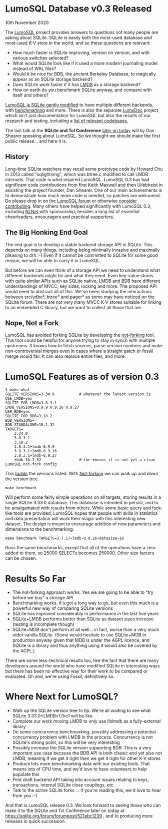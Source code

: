 # LumoSQL Database v0.3 Released

10th November 2020

The [LumoSQL](https://lumosql.org/src/lumosql) project provides answers to questions not many people 
are asking about SQLite. SQLite is easily both the most-used database *and* most-used K-V store
in the world, and so these questions are relevant:

* How much faster is SQLite improving, version on version, and with various switches selected?
* What would SQLite look like if it used a more modern journaling model instead of WAL files?
* Would it be nice for BDB, the ancient Berkeley Database, to magically appear as an SQLite storage backend?
* Does SQLite work faster if it has [LMDB](http://www.lmdb.tech/doc/) as a storage backend?
* How on earth do you benchmark SQLite anyway, and compare with itself and others?

[LumoSQL is SQLite gently modified](https://lumosql.org/src/lumosql/doc/tip/README.md) to have 
multiple different backends, with [benchmarking](https://lumosql.org/benchmarking) and more. 
There is also the separate [LumoDoc](https://lumosql.org/src/lumodoc/) 
project, which isn't just documentation for LumoSQL but also the results of our research and
testing, including a 
[list of relevant codebases](https://lumosql.org/src/lumodoc/doc/trunk/doc/lumo-relevant-knowledgebase.md). 

The last talk at the **SQLite and Tcl 
Conference** [later on today](https://sqlite.org/forum/forumpost/521ebc1239) will by Dan Shearer
speaking about LumoSQL. So we thought we should make the first public release... and here it is.

## History

Long-time SQLite watchers may recall some prototype code by Howard Chu in 2013
called "sqlightning", which was btree.c modified to call LMDB internals. That code is
what inspired LumoSQL. LumoSQL 0.3 has had significant code contributions from 
first Keith Maxwell and then Uilebheist in assisting the project founder, Dan Shearer. 
One of our main achievements is to demonstrate how much more code is needed, so patches 
are welcomed. Do please drop in on the [LumoSQL forum](https://lumosql.org/src/lumosql/forum) or otherwise
[consider contributing](https://lumosql.org/src/lumosql/doc/tip/CONTRIBUTING.md). Many 
others have helped significantly with LumoSQL 0.3, including [NLNet](https://nlnet.nl) with sponsorship,
besides a long list of essential cheerleaders, encouragers and practical supporters.

## The Big Honking End Goal

The end goal is to develop a stable backend storage API in SQLite. This depends on 
many things, including being minimally invasive and maximally pleasing to drh :-)
Even if it cannot be committed to SQLite for some good reason, we will be able to 
carry it in LumoSQL.

But before we can even think of a storage API we need to understand what
different backends might be and what they need. Even key-value stores with
quite similar APIs such as SQLite native, LMDB and BDB have different
understandings of MVCC, key sizes, locking and more. The proposed API would
need to abstract all of this. We've been studying the interactions between
src/vdbe*, btree* and pager* as some may have noticed on the SQLite forum. 
There are not very many MVCC K-V stores suitable for linking to an embedded C
library, but we want to collect all those that are.

## Nope, Not a Fork

LumoSQL has avoided forking SQLite by developing the
[not-forking](https://lumosql.org/src/not-forking) tool. This tool could 
be helpful for anyone trying to stay in synch with multiple upstreams. It
knows how to fetch sources, parse version numbers and make non-controversial merges
even in cases where a straight patch or fossil merge would fail. It can also replace
entire files, and more.

# LumoSQL Features as of version 0.3

```
$ make what
SQLITE_VERSIONS=3.34.0           # whatever the latest version is
USE_LMDB=yes
SQLITE_FOR_LMDB=3.8.3.1
LMDB_VERSIONS=0.9.9 0.9.16 0.9.27
USE_BDB=yes
SQLITE_FOR_BDB=3.18.2
BDB_VERSIONS=
BDB_STANDALONE=18.1.32
TARGETS=
    3.34.0
    3.8.3.1
    3.18.2
    3.8.3.1+lmdb-0.9.9
    3.8.3.1+lmdb-0.9.16
    3.8.3.1+lmdb-0.9.27
    +bdb-18.1.32                 # the +means it is not yet a clean LumoSQL not-fork config
```

This [builds](https://lumosql.org/src/lumosql/doc/tip/doc/lumo-test-build.md) the versions listed.
With [Not-forking](https://lumosql.org/src/not-forking) we can
walk up and down the version tree. 

```
make benchmark
```

Will perform some fairly simple operations on all targets, storing results in a
single SQLite 3.33.0 database.  This database is intended to persist, and to be
amalgamated with results from others. While some basic query and fsck-like
tools are provided, LumoSQL hopes that people with skills in statistics and
data presentation will work their magic with this interesting new dataset. The
design is meant to encourage addition of new parameters and dimensions to the
benchmarking.

```
make benchmark TARGETS=3.7.17+lmdb-0.9.26+datasize-10
```

Runs the same benchmarks, except that all of the operations have a zero added to them, so
25000 SELECTs becomes 250000. Other size factors can be chosen.

# Results So Far

* The not-forking approach works. Yes we are going to be able to "try before we buy" a storage API
* Benchmarking works. It's got a long way to go, but even this much is a powerful new way of
  comparing SQLite versions
* SQLite has improved considerably in performance in the last five years
* SQLite+LMDB performs better than SQLite as dataset sizes increase (testing is incomplete though)
* SQLite+MDB don't perform at all well... in fact, worse than a very much older vanilla SQLite.
  (Some would hesitate to use SQLite+MDB in production anyway given that MDB
  is under the AGPL licence, and SQLite is a library and thus anything using it would also be
  covered by the AGPL.)

There are some less-technical results too, like the fact that there are
many developers around the world who have modified SQLite in interesting ways
but there has been no effective way for their work to be compared or evaluated.
Oh and, we're using Fossil, definitively so.

# Where Next for LumoSQL?

* Walk up the SQLite version tree to tip. We're all waiting to see what SQLite 3.33.0+LMDBv1.0rc1 will be like.
* Complete our work moving LMDB to only use liblmdb as a fully-external library
* Do some concurrency benchmarking, possibly addressing a potential concurrency problem with LMDB 
  in the process. Concurrency is not SQLite's strong point, so this will be very interesting 
* Possibly increase the SQLite version supporting BDB. This is a very important use case because
  the BDB API is both classic and yet also not LMDB, meaning if we get it right then we get it
  right for other K-V stores
* Produce lots more benchmarking data with our existing tools. That means lots of CPU time, and we'd
  love to have volunteers to help populate this  
* First draft backend API taking into account issues relating to keys, transactions, internal
  SQLite close couplings, etc.
* Talk to the active SQLite forks ... if you're reading this, we'd love to hear from you :-)

And that is LumoSQL release 0.3. We look forward to seeing those who can make it to the SQLite and Tcl 
Conference later on today at https://sqlite.org/forum/forumpost/521ebc1239 , and to producing more
releases in quick succession.

